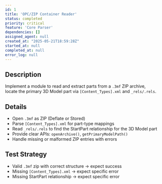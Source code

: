 ```yaml
---
id: 1
title: 'OPC/ZIP Container Reader'
status: completed
priority: critical
feature: 'Core Parser'
dependencies: []
assigned_agent: null
created_at: "2025-05-21T18:59:28Z"
started_at: null
completed_at: null
error_log: null
---
```


## Description

Implement a module to read and extract parts from a `.3mf` ZIP archive, locate the primary 3D Model part via `[Content_Types].xml` and `_rels/.rels`.

## Details

- Open `.3mf` as ZIP (Deflate or Stored)
- Parse `[Content_Types].xml` for part-type mappings
- Read `_rels/.rels` to find the StartPart relationship for the 3D Model part
- Provide clear APIs: `openArchive()`, `getPrimaryModelPath()`
- Handle missing or malformed ZIP entries with errors

## Test Strategy

- Valid `.3mf` zip with correct structure → expect success
- Missing `[Content_Types].xml` → expect specific error
- Missing StartPart relationship → expect specific error 